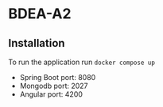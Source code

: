 # BDEA-A2

## Installation
To run the application run `docker compose up`

- Spring Boot port: 8080
- Mongodb port: 2027
- Angular port: 4200